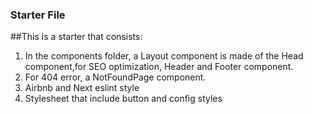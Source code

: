 ### Starter File

##This is a starter that consists: 

1) In the components folder, a Layout component is made of the Head component,for SEO optimization, Header and Footer component. 
2) For 404 error, a NotFoundPage component.
3) Airbnb and Next eslint style
4) Stylesheet that include button and config styles



